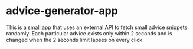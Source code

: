 # advice-generator-app
This is a small app that uses an external API to fetch small advice snippets randomly. Each particular advice exists only within 2 seconds and is changed when the 2 seconds limit lapses on every click.
